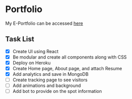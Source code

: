 # Portfolio

My E-Portfolio can be accessed [here](http://portfolio.navneetsinghgill.com)
  
## Task List
- [x] Create UI using React
- [x] Be modular and create all components along with CSS
- [x] Deploy on Heroku
- [x] Create Home page, About page, and attach Resume
- [x] Add analytics and save in MongoDB
- [ ] Create tracking page to see visitors
- [ ] Add animations and background
- [ ] Add bot to provide on the spot information
